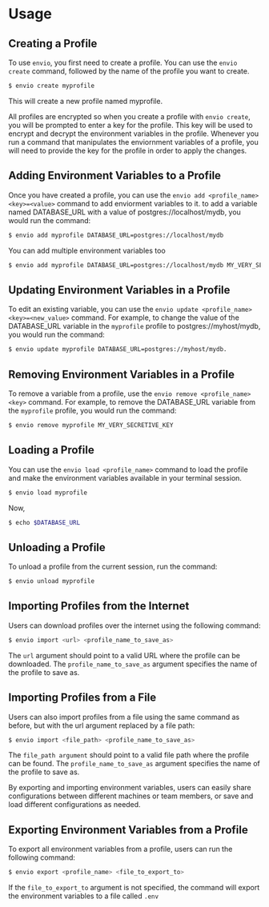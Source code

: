 # Usage

## Creating a Profile

To use `envio`, you first need to create a profile. You can use the `envio create` command, followed by the name of the profile you want to create.

```sh
$ envio create myprofile
```

This will create a new profile named myprofile.

All profiles are encrypted so when you create a profile with `envio create`, you will be prompted to enter a key for the profile. This key will be used to encrypt and decrypt the environment variables in the profile. Whenever you run a command that manipulates the enviornment variables of a profile, you will need to provide the key for the profile in order to apply the changes.

## Adding Environment Variables to a Profile

Once you have created a profile, you can use the `envio add <profile_name> <key>=<value>` command to add enviorment variables to it. to add a variable named DATABASE_URL with a value of postgres://localhost/mydb, you would run the command:

```sh
$ envio add myprofile DATABASE_URL=postgres://localhost/mydb
```

You can add multiple environment variables too

```sh
$ envio add myprofile DATABASE_URL=postgres://localhost/mydb MY_VERY_SECRETIVE_KEY=1234
```

## Updating Environment Variables in a Profile

To edit an existing variable, you can use the `envio update <profile_name> <key>=<new_value>` command. For example, to change the value of the DATABASE_URL variable in the `myprofile` profile to postgres://myhost/mydb, you would run the command:

```sh
$ envio update myprofile DATABASE_URL=postgres://myhost/mydb.
```

## Removing Environment Variables in a Profile

To remove a variable from a profile, use the `envio remove <profile_name> <key>` command. For example, to remove the DATABASE_URL variable from the `myprofile` profile, you would run the command:

```sh
$ envio remove myprofile MY_VERY_SECRETIVE_KEY
```

## Loading a Profile

You can use the `envio load <profile_name>` command to load the profile and make the environment variables available in your terminal session.

```sh
$ envio load myprofile
```

Now,
```sh
$ echo $DATABASE_URL
```

## Unloading a Profile

To unload a profile from the current session, run the command:
```sh
$ envio unload myprofile
```

## Importing Profiles from the Internet
Users can download profiles over the internet using the following command:

```sh
$ envio import <url> <profile_name_to_save_as>
```

The `url` argument should point to a valid URL where the profile can be downloaded. The `profile_name_to_save_as` argument specifies the name of the profile to save as.

## Importing Profiles from a File

Users can also import profiles from a file using the same command as before, but with the url argument replaced by a file path:

```sh
$ envio import <file_path> <profile_name_to_save_as>
```

The `file_path argument` should point to a valid file path where the profile can be found. The `profile_name_to_save_as` argument specifies the name of the profile to save as.

By exporting and importing environment variables, users can easily share configurations between different machines or team members, or save and load different configurations as needed.

## Exporting Environment Variables from a Profile
To export all environment variables from a profile, users can run the following command:

```sh
$ envio export <profile_name> <file_to_export_to>
```

If the `file_to_export_to` argument is not specified, the command will export the environment variables to a file called `.env`

